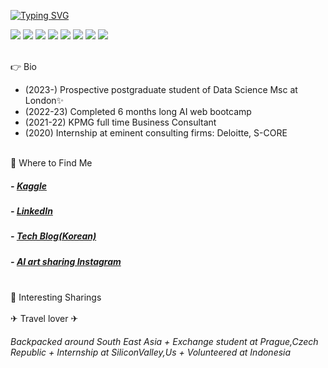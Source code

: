 
[![Typing SVG](https://readme-typing-svg.demolab.com/?lines=Welcome+to+Soyoung's+Github;AI+Enthusiast,+Business+problem-solver)](https://git.io/typing-svg)
<p align = 'left'>
<img src="https://img.shields.io/badge/Python-3766AB?style=flat-square&logo=Python&logoColor=white"/></a>
<img src="https://img.shields.io/badge/Java-F7DF1E?style=flat-square&logo=JavaScript&logoColor=white"/></a>
<img src="https://img.shields.io/badge/JavaScript-F7DF1E?style=flat-square&logo=JavaScript&logoColor=white"/></a>
<img src="https://img.shields.io/badge/SQL-A4373A?style=flat-square&logo=Microsoft Access&logoColor=white"/></a>
<img src="https://img.shields.io/badge/HTML-E34F26?style=flat-square&logo=HTML5&logoColor=white"/></a>
<img src="https://img.shields.io/badge/CSS-1572B6?style=flat-square&logo=CSS3&logoColor=white"/></a>
<img src="https://img.shields.io/badge/TensorFlow-FF6F00?style=flat-square&logo=TensorFlow&logoColor=white"/></a>
<img src="https://img.shields.io/badge/Pytorch-EE4C2C?style=flat-square&logo=TensorFlow&logoColor=white"/></a>

</p>

<br>👉 Bio
<ul>
<li>(2023-) Prospective postgraduate student of Data Science Msc at London✨</li>
<li>(2022-23) Completed 6 months long AI web bootcamp</li>
<li>(2021-22) KPMG full time Business Consultant</li>
<li>(2020) Internship at eminent consulting firms: Deloitte, S-CORE</li>
</ul>


<br>
👋 Where to Find Me <br>

##### - [Kaggle](https://www.kaggle.com/bell2psy) 

##### - [LinkedIn](https://www.linkedin.com/in/soyoung-park/)  

##### - [Tech Blog(Korean)](https://psygo22.tistory.com/)

##### -  [AI art sharing Instagram](https://www.instagram.com/oh_my_gan/)

<br>
🧐 Interesting Sharings <br><br>
✈ Travel lover ✈ <br>

###### Backpacked around South East Asia + Exchange student at Prague,Czech Republic + Internship at SiliconValley,Us + Volunteered at Indonesia

